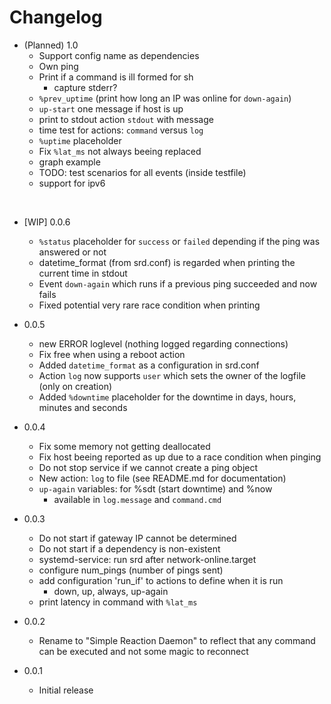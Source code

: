 
# Changelog


* (Planned) 1.0
    * Support config name as dependencies
    * Own ping
    * Print if a command is ill formed for sh
        * capture stderr?
    * `%prev_uptime` (print how long an IP was online for `down-again`)
    * `up-start` one message if host is up
    * print to stdout action `stdout` with message
    * time test for actions: `command` versus `log`
    * `%uptime` placeholder
    * Fix `%lat_ms` not always beeing replaced
    * graph example
    * TODO: test scenarios for all events (inside testfile)
    * support for ipv6

<br />

* [WIP] 0.0.6
    * `%status` placeholder for `success` or `failed` depending if the ping was answered or not
    * datetime_format (from srd.conf) is regarded when printing the current time in stdout
    * Event `down-again` which runs if a previous ping succeeded and now fails
    * Fixed potential very rare race condition when printing

* 0.0.5
    * new ERROR loglevel (nothing logged regarding connections)
    * Fix free when using a reboot action
    * Added `datetime_format` as a configuration in srd.conf
    * Action `log` now supports `user` which sets the owner of the logfile (only on creation)
    * Added `%downtime` placeholder for the downtime in days, hours, minutes and seconds

* 0.0.4
    * Fix some memory not getting deallocated
    * Fix host beeing reported as up due to a race condition when pinging
    * Do not stop service if we cannot create a ping object
    * New action: `log` to file (see README.md for documentation)
    * `up-again` variables: for %sdt (start downtime) and %now
        * available in `log.message` and `command.cmd`

* 0.0.3
    * Do not start if gateway IP cannot be determined
    * Do not start if a dependency is non-existent
    * systemd-service: run srd after network-online.target
    * configure num_pings (number of pings sent)
    * add configuration 'run_if' to actions to define when it is run
        * down, up, always, up-again
    * print latency in command with `%lat_ms`

* 0.0.2
    * Rename to "Simple Reaction Daemon" to reflect that any command can be executed and not some magic to reconnect

* 0.0.1
    * Initial release
